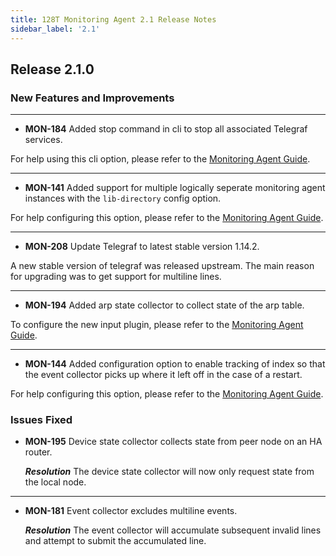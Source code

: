 ```yaml
---
title: 128T Monitoring Agent 2.1 Release Notes
sidebar_label: '2.1'
---
```



## Release 2.1.0

### New Features and Improvements

---
- **MON-184** Added stop command in cli to stop all associated Telegraf services.

For help using this cli option, please refer to the [Monitoring Agent Guide](plugin_monitoring_agent.md#stopping-services).

---
- **MON-141** Added support for multiple logically seperate monitoring agent instances with the `lib-directory` config option.

For help configuring this option, please refer to the [Monitoring Agent Guide](plugin_monitoring_agent.md#configuration).

---
- **MON-208** Update Telegraf to latest stable version 1.14.2.

A new stable version of telegraf was released upstream. The main reason for upgrading was to get support for multiline lines.

---
- **MON-194** Added arp state collector to collect state of the arp table.

To configure the new input plugin, please refer to the [Monitoring Agent Guide](plugin_monitoring_agent.md#arp-state-collector).

---
- **MON-144** Added configuration option to enable tracking of index so that the event collector picks up where it left off in the case of a restart.

For help configuring this option, please refer to the [Monitoring Agent Guide](plugin_monitoring_agent.md#event-collector).


### Issues Fixed

- **MON-195** Device state collector collects state from peer node on an HA router.

  _**Resolution**_ The device state collector will now only request state from the local node.

---
- **MON-181** Event collector excludes multiline events.

  _**Resolution**_ The event collector will accumulate subsequent invalid lines and attempt to submit the accumulated line.
